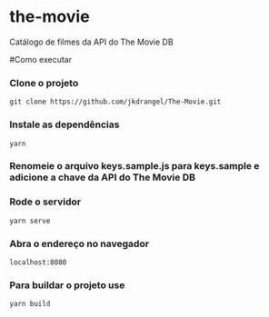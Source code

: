# the-movie

Catálogo de filmes da API do The Movie DB

#Como executar

### Clone o projeto
```
git clone https://github.com/jkdrangel/The-Movie.git
```

### Instale as dependências
```
yarn
```

### Renomeie o arquivo keys.sample.js para keys.sample e adicione a chave da API do The Movie DB

### Rode o servidor
```
yarn serve
```

### Abra o endereço no navegador
```
localhost:8080
```

### Para buildar o projeto use
```
yarn build
```